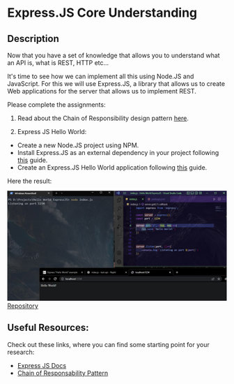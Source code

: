 # Express.JS Core Understanding

## Description

Now that you have a set of knowledge that allows you to understand what an API is, what is REST, HTTP etc...

It's time to see how we can implement all this using Node.JS and JavaScript. For this we will use Express.JS,
a library that allows us to create Web applications for the server that allows us to implement REST.

Please complete the assignments:
1. Read about the Chain of Responsibility design pattern [here](https://refactoring.guru/es/design-patterns/chain-of-responsibility).

2. Express JS Hello World:
  - Create a new Node.JS project using NPM.
  - Install Express.JS as an external dependency in your project following [this](https://expressjs.com/es/starter/installing.html) guide.
  - Create an Express.JS Hello World application following [this](https://expressjs.com/es/starter/hello-world.html) guide.


Here the result:

<img src ="https://raw.githubusercontent.com/ed-averi/core-code-from-scratch-readme/main/assets/HelloWorldJS.jpg"/>

<br>
<a href="https://github.com/ed-averi/HelloWorld-ExpressJS">Repository</a>

<br>
<!-- ## How to submit my solution?

Add your answers to your README file. -->

<!-- ## More Help?

Slack us 😉 -->

## Useful Resources:

Check out these links, where you can find some starting point for your research:

- [Express JS Docs](https://www.redhat.com/es/topics/api/what-are-application-programming-interfaces)
- [Chain of Responsability Pattern](https://refactoring.guru/es/design-patterns/chain-of-responsibility)